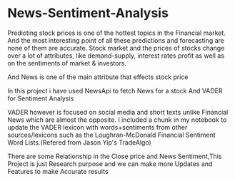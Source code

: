 # News-Sentiment-Analysis
Predicting stock prices is one of the hottest topics in the Financial market. And the most interesting point of all these predictions and forecasting are none of them are accurate. Stock market and the prices of stocks change over a lot of attributes, like demand-supply, interest rates profit as well as on the sentiments of market & investors.

And News is one of the main attribute that effects stock price

In this project i have used NewsApi to fetch News for a stock
And VADER for Sentiment Analysis 

VADER however is focused on social media and short texts unlike Financial News which are almost the opposite. I included a chunk in my notebook to update the VADER lexicon with words+sentiments from other sources/lexicons such as the Loughran-McDonald Financial Sentiment Word Lists.(Refered from Jason Yip's TradeAlgo)

There are some Relationship in the Close price and News Sentiment,This Project is just Research purpose and we can make more Updates and Features to make Accurate results
